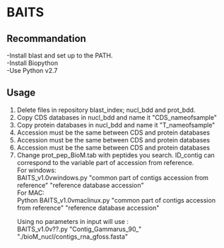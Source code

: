 # BAITS

## Recommandation ##
-Install blast and set up to the PATH.<br>
-Install Biopython<br>
-Use Python v2.7<br>


## Usage ##
<ol>
<li>Delete files in repository blast_index; nucl_bdd and prot_bdd.</li>
<li>Copy CDS databases in nucl_bdd and name it "CDS_nameofsample"</li>
<li>Copy protein databases in nucl_bdd and name it "T_nameofsample"</li>
<li> Accession must be the same between CDS and protein databases</li>
<li> Accession must be the same between CDS and protein databases</li>
<li> Accession must be the same between CDS and protein databases</li>
<li> Change prot_pep_BioM.tab with peptides you search. ID_contig can correspond to the variable part of accession from reference. <br>
For windows: <br>
BAITS_v1.0vwindows.py "common part of contigs accession from reference" "reference database accession"<br>
For MAC:<br>
Python BAITS_v1.0vmaclinux.py "common part of contigs accession from reference" "reference database accession"<br>

Using no parameters in input will use :<br>
BAITS_v1.0v??.py "Contig_Gammarus_90_" "./bioM_nucl/contigs_rna_gfoss.fasta"<br>
   
  
  </li>
</ol>
